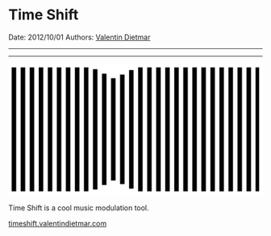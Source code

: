 # Time Shift

Date: 2012/10/01
Authors: [Valentin Dietmar](http://valentindietmar.com)

---
---

![](time-shift.png)

Time Shift is a cool music modulation tool.

[timeshift.valentindietmar.com](http://timeshift.valentindietmar.com)